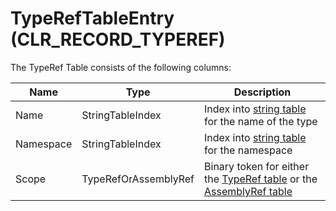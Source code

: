 # TypeRefTableEntry (CLR_RECORD_TYPEREF)

The TypeRef Table consists of the following columns:

| Name      | Type                 | Description  
|-----------|----------------------|------------  
| Name      | StringTableIndex     | Index into [string table](StringTable.md) for the name of the type
| Namespace | StringTableIndex     | Index into [string table](StringTable.md) for the namespace
| Scope     | TypeRefOrAssemblyRef | Binary token for either the [TypeRef table](TypeRefTableEntry.md) or the  [AssemblyRef table](AssemblyRefTableEntry.md)

